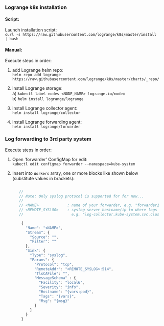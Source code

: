 ### Logrange k8s installation

#### Script:

Launch installation script:<br/>
`curl -s https://raw.githubusercontent.com/logrange/k8s/master/install | bash`

#### Manual:

Execute steps in order:

1. add Logrange helm repo:<br/>
`helm repo add logrange https://raw.githubusercontent.com/logrange/k8s/master/charts/_repo/`

2. install Logrange storage:<br/>
    a) `kubectl label nodes <NODE_NAME> logrange.io/node=`<br/>
    b) `helm install logrange/logrange`

3. install Logrange collector agent:<br/>
`helm install logrange/collector`

4. install Logrange forwarding agent:<br/>
`helm install logrange/forwarder`

### Log forwarding to 3rd party system

Execute steps in order:

1. Open 'forwarder' ConfigMap for edit:<br/>
`kubectl edit configmap forwarder --namespace=kube-system`

2. Insert into `Workers` array, one or more blocks like shown below (substitute values in brackets):
    ```javascript
    
       //    
       // Note: Only syslog protocol is supported for for now...
       //
       // <NAME>             : name of your forwarder, e.g. "forwarder1"
       // <REMOTE_SYSLOG>    : syslog server hostname/ip to where logs to be forwarded, 
       //                      e.g. "log-collector.kube-system.svc.cluster.local"
    
        {
          "Name": "<NAME>",
          "Stream": {
            "Source": "",
            "Filter": ""
          },
          "Sink": {
            "Type": "syslog", 
            "Params": {
              "Protocol": "tcp",
              "RemoteAddr": "<REMOTE_SYSLOG>:514",
              "TlsCAFile": "",
              "MessageSchema" : {
                "Facility": "local6",
                "Severity": "info",
                "Hostname": "{vars:pod}",
                "Tags": "{vars}",
                "Msg": "{msg}"
              }
            } 
          }
        }
    ```
